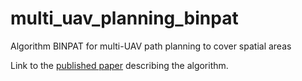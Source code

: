 # multi_uav_planning_binpat

Algorithm BINPAT for multi-UAV path planning to cover spatial areas 

Link to the [published paper](https://www.mdpi.com/1424-8220/22/6/2297/htm) describing the algorithm.
